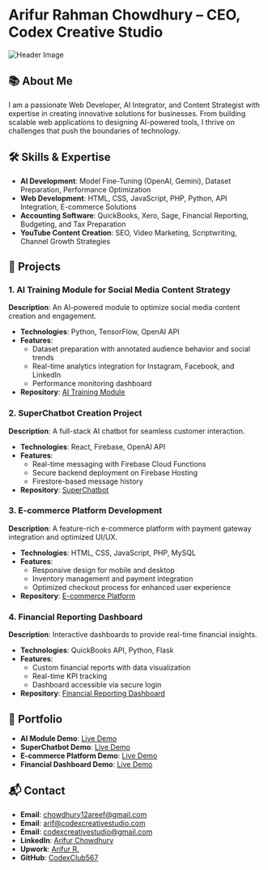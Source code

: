 # Arifur Rahman Chowdhury – CEO, Codex Creative Studio

![Header Image](https://scontent.fdac138-2.fna.fbcdn.net/v/t39.30808-1/441523873_122146862660202401_7653202844508301188_n.jpg?stp=dst-jpg_s200x200_tt6&_nc_cat=102&ccb=1-7&_nc_sid=2d3e12&_nc_ohc=tWYT09z9SYUQ7kNvgEF1Vi6&_nc_zt=24&_nc_ht=scontent.fdac138-2.fna&_nc_gid=AMNHuMrkh5Y4lppm-qcKWHZ&oh=00_AYDkTvZ5qa0jsjiXg3i0sbHSOWESYnAnKQNW00mhRjdHLQ&oe=67807060)

## 📚 About Me
I am a passionate Web Developer, AI Integrator, and Content Strategist with expertise in creating innovative solutions for businesses. From building scalable web applications to designing AI-powered tools, I thrive on challenges that push the boundaries of technology.

## 🛠️ Skills & Expertise
- **AI Development**: Model Fine-Tuning (OpenAI, Gemini), Dataset Preparation, Performance Optimization
- **Web Development**: HTML, CSS, JavaScript, PHP, Python, API Integration, E-commerce Solutions
- **Accounting Software**: QuickBooks, Xero, Sage, Financial Reporting, Budgeting, and Tax Preparation
- **YouTube Content Creation**: SEO, Video Marketing, Scriptwriting, Channel Growth Strategies

## 📂 Projects

### 1. AI Training Module for Social Media Content Strategy
**Description**: An AI-powered module to optimize social media content creation and engagement.
- **Technologies**: Python, TensorFlow, OpenAI API
- **Features**:
  - Dataset preparation with annotated audience behavior and social trends
  - Real-time analytics integration for Instagram, Facebook, and LinkedIn
  - Performance monitoring dashboard
- **Repository**: [AI Training Module](link-to-repo)

### 2. SuperChatbot Creation Project
**Description**: A full-stack AI chatbot for seamless customer interaction.
- **Technologies**: React, Firebase, OpenAI API
- **Features**:
  - Real-time messaging with Firebase Cloud Functions
  - Secure backend deployment on Firebase Hosting
  - Firestore-based message history
- **Repository**: [SuperChatbot](link-to-repo)

### 3. E-commerce Platform Development
**Description**: A feature-rich e-commerce platform with payment gateway integration and optimized UI/UX.
- **Technologies**: HTML, CSS, JavaScript, PHP, MySQL
- **Features**:
  - Responsive design for mobile and desktop
  - Inventory management and payment integration
  - Optimized checkout process for enhanced user experience
- **Repository**: [E-commerce Platform](link-to-repo)

### 4. Financial Reporting Dashboard
**Description**: Interactive dashboards to provide real-time financial insights.
- **Technologies**: QuickBooks API, Python, Flask
- **Features**:
  - Custom financial reports with data visualization
  - Real-time KPI tracking
  - Dashboard accessible via secure login
- **Repository**: [Financial Reporting Dashboard](link-to-repo)

## 🌟 Portfolio
- **AI Module Demo**: [Live Demo](link-to-demo)
- **SuperChatbot Demo**: [Live Demo](link-to-demo)
- **E-commerce Platform Demo**: [Live Demo](link-to-demo)
- **Financial Dashboard Demo**: [Live Demo](link-to-demo)

## 📬 Contact
- **Email**: [chowdhury12areef@gmail.com](mailto:chowdhury12areef@gmail.com)
- **Email**: [arif@codexcreativestudio.com](mailto:arif@codexcreativestudio.com)
- **Email**: [codexcreativestudio@gmail.com](mailto:codexcreativestudio@gmail.com)
- **LinkedIn**: [Arifur Chowdhury](https://www.linkedin.com/in/arif-chowdhury-210a3a338/)
- **Upwork**: [Arifur R.](https://www.upwork.com/freelancers/scriptwriterarif)
- **GitHub**: [CodexClub567](https://github.com/CodexClub567)

